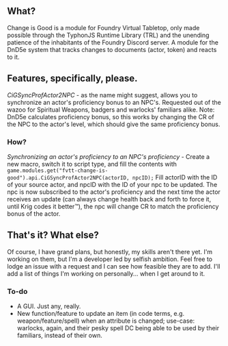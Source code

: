 ## What?
Change is Good is a module for Foundry Virtual Tabletop, only made possible through the TyphonJS Runtime Library (TRL) and the unending patience of the inhabitants of the Foundry Discord server. A module for the DnD5e system that tracks changes to documents (actor, token) and reacts to it. 

## Features, specifically, please.
*CiGSyncProfActor2NPC* - as the name might suggest, allows you to synchronize an actor's proficiency bonus to an NPC's. Requested out of the wazoo for Spiritual Weapons, badgers and warlocks' familiars alike. Note: DnD5e calculates proficiency bonus, so this works by changing the CR of the NPC to the actor's level, which should give the same proficiency bonus. 

### How?
*Synchronizing an actor's proficiency to an NPC's proficiency* - Create a new macro, switch it to script type, and fill the contents with
`game.modules.get("fvtt-change-is-good").api.CiGSyncProfActor2NPC(actorID, npcID);`
Fill actorID with the ID of your source actor, and npcID with the ID of your npc to be updated. The npc is now subscribed to the actor's proficiency and the next time the actor receives an update (can always change health back and forth to force it, until Krig codes it better™), the npc will change CR to match the proficiency bonus of the actor.

## That's it? What else?
Of course, I have grand plans, but honestly, my skills aren't there yet. I'm working on them, but I'm a developer led by selfish ambition. Feel free to lodge an issue with a request and I can see how feasible they are to add. I'll add a list of things I'm working on personally... when I get around to it.

### To-do
- A GUI. Just any, really.
- New function/feature to update an item (in code terms, e.g. weapon/feature/spell) when an attribute is changed; use-case: warlocks, again, and their pesky spell DC being able to be used by their familiars, instead of their own.